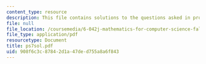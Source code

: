 ```yaml
---
content_type: resource
description: This file contains solutions to the questions asked in problem set 7.
file: null
file_location: /coursemedia/6-042j-mathematics-for-computer-science-fall-2005/908f6c3c87842d1a47ded755a8a6f843_ps7sol.pdf
file_type: application/pdf
resourcetype: Document
title: ps7sol.pdf
uid: 908f6c3c-8784-2d1a-47de-d755a8a6f843
---
```

